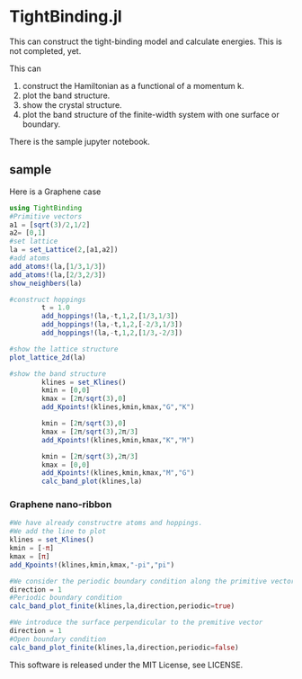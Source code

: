 # TightBinding.jl
This can construct the tight-binding model and calculate energies. 
This is not completed, yet.

This can 
1. construct the Hamiltonian as a functional of a momentum k.
2. plot the band structure.
3. show the crystal structure.
4. plot the band structure of the finite-width system with one surface or boundary.

There is the sample jupyter notebook. 

## sample
Here is a Graphene case

```julia
using TightBinding
#Primitive vectors
a1 = [sqrt(3)/2,1/2]
a2= [0,1]
#set lattice
la = set_Lattice(2,[a1,a2])
#add atoms
add_atoms!(la,[1/3,1/3])
add_atoms!(la,[2/3,2/3])
show_neighbers(la)
```

```julia
#construct hoppings
        t = 1.0
        add_hoppings!(la,-t,1,2,[1/3,1/3])
        add_hoppings!(la,-t,1,2,[-2/3,1/3])
        add_hoppings!(la,-t,1,2,[1/3,-2/3])
```

```julia
#show the lattice structure
plot_lattice_2d(la)
```

```julia
#show the band structure
        klines = set_Klines()
        kmin = [0,0]
        kmax = [2π/sqrt(3),0]
        add_Kpoints!(klines,kmin,kmax,"G","K")

        kmin = [2π/sqrt(3),0]
        kmax = [2π/sqrt(3),2π/3]
        add_Kpoints!(klines,kmin,kmax,"K","M")

        kmin = [2π/sqrt(3),2π/3]
        kmax = [0,0]
        add_Kpoints!(klines,kmin,kmax,"M","G")
        calc_band_plot(klines,la)
```

### Graphene nano-ribbon

```julia
#We have already constructre atoms and hoppings.
#We add the line to plot
klines = set_Klines()
kmin = [-π]
kmax = [π]
add_Kpoints!(klines,kmin,kmax,"-pi","pi")
```

```julia
#We consider the periodic boundary condition along the primitive vector
direction = 1
#Periodic boundary condition
calc_band_plot_finite(klines,la,direction,periodic=true)
```

```julia
#We introduce the surface perpendicular to the premitive vector
direction = 1
#Open boundary condition
calc_band_plot_finite(klines,la,direction,periodic=false)
```


This software is released under the MIT License, see LICENSE.
